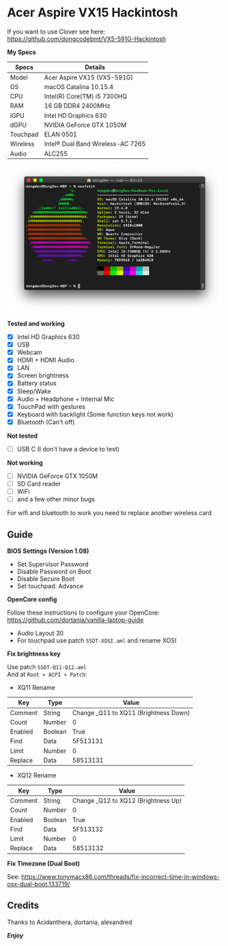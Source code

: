 # Acer Aspire VX15 Hackintosh

If you want to use Clover see here:  
https://github.com/dongcodebmt/VX5-591G-Hackintosh

__My Specs__

| Specs | Details |
|------------|-------------------------------|
| Model | Acer Aspire VX15 (VX5-591G) |
| OS | macOS Catalina 10.15.4 |
| CPU | Intel(R) Core(TM) i5 7300HQ |
| RAM | 16 GB DDR4 2400MHz |
| iGPU | Intel HD Graphics 630 |
| dGPU | NVIDIA GeForce GTX 1050M |
| Touchpad | ELAN 0501 |
| Wireless | Intel® Dual Band Wireless-AC 7265 |
| Audio | ALC255 |

![Specs](/image.png)

__Tested and working__

- [x] Intel HD Graphics 630
- [x] USB
- [x] Webcam
- [x] HDMI + HDMI Audio
- [x] LAN
- [x] Screen brightness
- [x] Battery status
- [x] Sleep/Wake
- [x] Audio + Headphone + Internal Mic
- [x] TouchPad with gestures
- [x] Keyboard with backlight (Some function keys not work)
- [x] Bluetooth (Can't off) 

__Not tested__

- [ ] USB C (I don't have a device to test)

__Not working__

- [ ] NVIDIA GeForce GTX 1050M
- [ ] SD Card reader
- [ ] WiFi
- [ ] and a few other minor bugs

For wifi and bluetooth to work you need to replace another wireless card

## Guide

__BIOS Settings (Version 1.08)__

- Set Supervisor Password
- Disable Password on Boot
- Disable Secure Boot
- Set touchpad: Advance

__OpenCore config__

Follow these instructions to configure your OpenCore:  
https://github.com/dortania/vanilla-laptop-guide  
- Audio Layout 30
- For touchpad use patch `SSDT-XOSI.aml` and rename XOSI

__Fix brightness key__

Use patch `SSDT-Q11-Q12.aml`  
And at `Root > ACPI > Patch`:  
- XQ11 Rename

|Key|Type|Value|
|---|---|---|
|Comment|String|Change _Q11 to XQ11 (Brightness Down)|
|Count|Number|0|
|Enabled|Boolean|True|
|Find|Data|5F513131|
|Limit|Number|0|
|Replace|Data|58513131|

- XQ12 Rename

|Key|Type|Value|
|---|---|---|
|Comment|String|Change _Q12 to XQ12 (Brightness Up)|
|Count|Number|0|
|Enabled|Boolean|True|
|Find|Data|5F513132|
|Limit|Number|0|
|Replace|Data|58513132|

__Fix Timezone (Dual Boot)__

See: https://www.tonymacx86.com/threads/fix-incorrect-time-in-windows-osx-dual-boot.133719/
## Credits

Thanks to Acidanthera, dortania, alexandred

*__Enjoy__*
